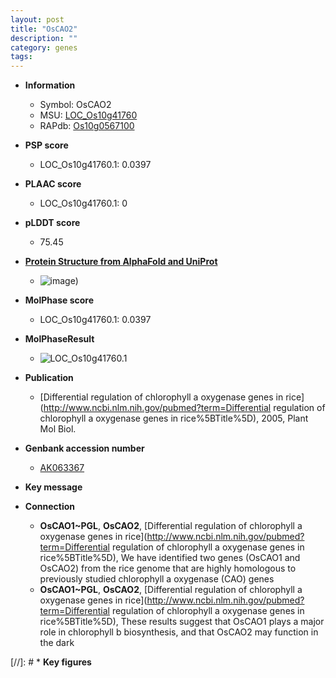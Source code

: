 ```yaml
---
layout: post
title: "OsCAO2"
description: ""
category: genes
tags: 
---
```


* **Information**  
    + Symbol: OsCAO2  
    + MSU: [LOC_Os10g41760](http://rice.plantbiology.msu.edu/cgi-bin/ORF_infopage.cgi?orf=LOC_Os10g41760)  
    + RAPdb: [Os10g0567100](http://rapdb.dna.affrc.go.jp/viewer/gbrowse_details/irgsp1?name=Os10g0567100)  

* **PSP score**  
    + LOC_Os10g41760.1: 0.0397 

* **PLAAC score**  
    + LOC_Os10g41760.1: 0 

* **pLDDT score**
    + 75.45

* **[Protein Structure from AlphaFold and UniProt](https://www.uniprot.org/uniprotkb/Q336R0/entry#structure)**
    + ![image](https://ricepsp.github.io/images/Q3/AF-Q336R0-F1.png))

* **MolPhase score**
    + LOC_Os10g41760.1: 0.0397

* **MolPhaseResult**
    + ![LOC_Os10g41760.1](https://ricepsp.github.io/pictures/LOC_Os10g/LOC_Os10g41760.1.png)

* **Publication**  
    + [Differential regulation of chlorophyll a oxygenase genes in rice](http://www.ncbi.nlm.nih.gov/pubmed?term=Differential regulation of chlorophyll a oxygenase genes in rice%5BTitle%5D), 2005, Plant Mol Biol.

* **Genbank accession number**  
    + [AK063367](http://www.ncbi.nlm.nih.gov/nuccore/AK063367)

* **Key message**  

* **Connection**  
    + __OsCAO1~PGL__, __OsCAO2__, [Differential regulation of chlorophyll a oxygenase genes in rice](http://www.ncbi.nlm.nih.gov/pubmed?term=Differential regulation of chlorophyll a oxygenase genes in rice%5BTitle%5D), We have identified two genes (OsCAO1 and OsCAO2) from the rice genome that are highly homologous to previously studied chlorophyll a oxygenase (CAO) genes
    + __OsCAO1~PGL__, __OsCAO2__, [Differential regulation of chlorophyll a oxygenase genes in rice](http://www.ncbi.nlm.nih.gov/pubmed?term=Differential regulation of chlorophyll a oxygenase genes in rice%5BTitle%5D), These results suggest that OsCAO1 plays a major role in chlorophyll b biosynthesis, and that OsCAO2 may function in the dark

[//]: # * **Key figures**  


